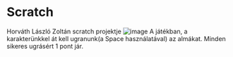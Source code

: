 # Scratch
Horváth László Zoltán scratch projektje
![image](https://user-images.githubusercontent.com/100123100/155855043-9470cf13-5cb5-4583-af44-0a8b5e6d3a72.png)
A játékban, a karakterünkkel át kell ugranunk(a Space használatával) az almákat. Minden sikeres ugrásért 1 pont jár.
